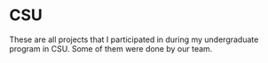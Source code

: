 # CSU
These are all projects that I participated in during my undergraduate program in CSU. Some of them were done by our team.
